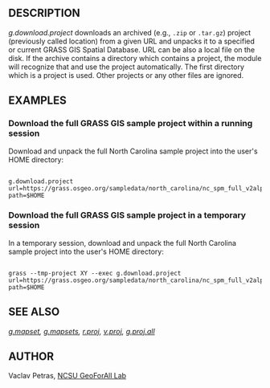
## DESCRIPTION

*g.download.project* downloads an archived (e.g.,
`.zip` or `.tar.gz`) project (previously called
location) from a given URL
and unpacks it to a specified or current GRASS GIS Spatial Database.
URL can be also a local file on the disk.
If the archive contains a directory which contains a project, the module
will recognize that and use the project automatically.
The first directory which is a project is used.
Other projects or any other files are ignored.

## EXAMPLES

### Download the full GRASS GIS sample project within a running session

Download and unpack the full North Carolina sample project into the user's
HOME directory:

```

g.download.project url=https://grass.osgeo.org/sampledata/north_carolina/nc_spm_full_v2alpha2.tar.gz path=$HOME

```

### Download the full GRASS GIS sample project in a temporary session

In a temporary session, download and unpack the full North Carolina sample project
into the user's HOME directory:

```

grass --tmp-project XY --exec g.download.project url=https://grass.osgeo.org/sampledata/north_carolina/nc_spm_full_v2alpha2.tar.gz path=$HOME

```

## SEE ALSO

*[g.mapset](g.mapset.html),
[g.mapsets](g.mapsets.html),
[r.proj](r.proj.html),
[v.proj](v.proj.html),
[g.proj.all](g.proj.all.html)*

## AUTHOR

Vaclav Petras, [NCSU GeoForAll Lab](http://geospatial.ncsu.edu/geoforall/)
